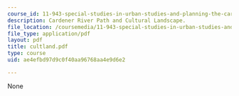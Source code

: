 ```yaml
---
course_id: 11-943-special-studies-in-urban-studies-and-planning-the-cardener-river-corridor-workshop-fall-2001
description: Cardener River Path and Cultural Landscape.
file_location: /coursemedia/11-943-special-studies-in-urban-studies-and-planning-the-cardener-river-corridor-workshop-fall-2001/ae4efbd97d9c0f40aa96768aa4e9d6e2_cultland.pdf
file_type: application/pdf
layout: pdf
title: cultland.pdf
type: course
uid: ae4efbd97d9c0f40aa96768aa4e9d6e2

---
```

None